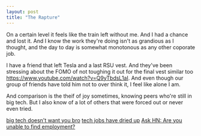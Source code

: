 ```yaml
---
layout: post
title: "The Rapture"
---
```


On a certain level it feels like the train left without me. And I had a chance and lost it. And I know the work they're doing isn't as grandious as I thought, and the day to day is somewhat monotonous as any other coporate job.

I have a friend that left Tesla and a last RSU vest. And they've been stressing about the FOMO of not toughing it out for the final vest similar too https://www.youtube.com/watch?v=Q9yTbdsL1aI. And even though our group of friends have told him not to over think it, I feel like alone I am.

And comparison is the theif of joy sometimes, knowing peers who're still in big tech. But I also know of a lot of others that were forced out or never even tried.

[big tech doesn't want you bro](https://www.instagram.com/p/C2if6nWSt7V/)
[tech jobs have dried up](https://www.instagram.com/p/DAUjcsOSJUd/)
[Ask HN: Are you unable to find employment?](https://news.ycombinator.com/item?id=42531830)
